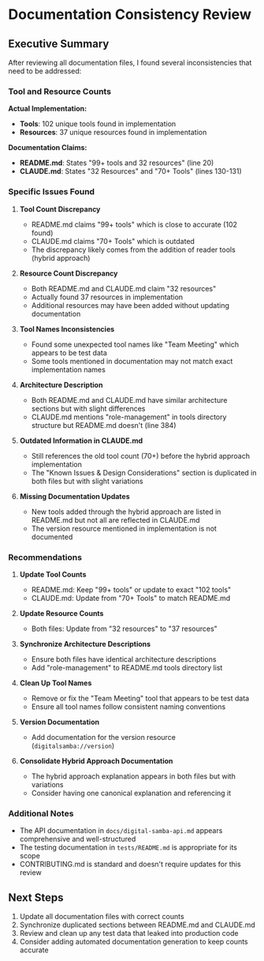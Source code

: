 # Documentation Consistency Review

## Executive Summary

After reviewing all documentation files, I found several inconsistencies that need to be addressed:

### Tool and Resource Counts

**Actual Implementation:**
- **Tools**: 102 unique tools found in implementation
- **Resources**: 37 unique resources found in implementation

**Documentation Claims:**
- **README.md**: States "99+ tools and 32 resources" (line 20)
- **CLAUDE.md**: States "32 Resources" and "70+ Tools" (lines 130-131)

### Specific Issues Found

1. **Tool Count Discrepancy**
   - README.md claims "99+ tools" which is close to accurate (102 found)
   - CLAUDE.md claims "70+ Tools" which is outdated
   - The discrepancy likely comes from the addition of reader tools (hybrid approach)

2. **Resource Count Discrepancy**
   - Both README.md and CLAUDE.md claim "32 resources"
   - Actually found 37 resources in implementation
   - Additional resources may have been added without updating documentation

3. **Tool Names Inconsistencies**
   - Found some unexpected tool names like "Team Meeting" which appears to be test data
   - Some tools mentioned in documentation may not match exact implementation names

4. **Architecture Description**
   - Both README.md and CLAUDE.md have similar architecture sections but with slight differences
   - CLAUDE.md mentions "role-management" in tools directory structure but README.md doesn't (line 384)

5. **Outdated Information in CLAUDE.md**
   - Still references the old tool count (70+) before the hybrid approach implementation
   - The "Known Issues & Design Considerations" section is duplicated in both files but with slight variations

6. **Missing Documentation Updates**
   - New tools added through the hybrid approach are listed in README.md but not all are reflected in CLAUDE.md
   - The version resource mentioned in implementation is not documented

### Recommendations

1. **Update Tool Counts**
   - README.md: Keep "99+ tools" or update to exact "102 tools"
   - CLAUDE.md: Update from "70+ Tools" to match README.md

2. **Update Resource Counts**
   - Both files: Update from "32 resources" to "37 resources"

3. **Synchronize Architecture Descriptions**
   - Ensure both files have identical architecture descriptions
   - Add "role-management" to README.md tools directory list

4. **Clean Up Tool Names**
   - Remove or fix the "Team Meeting" tool that appears to be test data
   - Ensure all tool names follow consistent naming conventions

5. **Version Documentation**
   - Add documentation for the version resource (`digitalsamba://version`)

6. **Consolidate Hybrid Approach Documentation**
   - The hybrid approach explanation appears in both files but with variations
   - Consider having one canonical explanation and referencing it

### Additional Notes

- The API documentation in `docs/digital-samba-api.md` appears comprehensive and well-structured
- The testing documentation in `tests/README.md` is appropriate for its scope
- CONTRIBUTING.md is standard and doesn't require updates for this review

## Next Steps

1. Update all documentation files with correct counts
2. Synchronize duplicated sections between README.md and CLAUDE.md
3. Review and clean up any test data that leaked into production code
4. Consider adding automated documentation generation to keep counts accurate